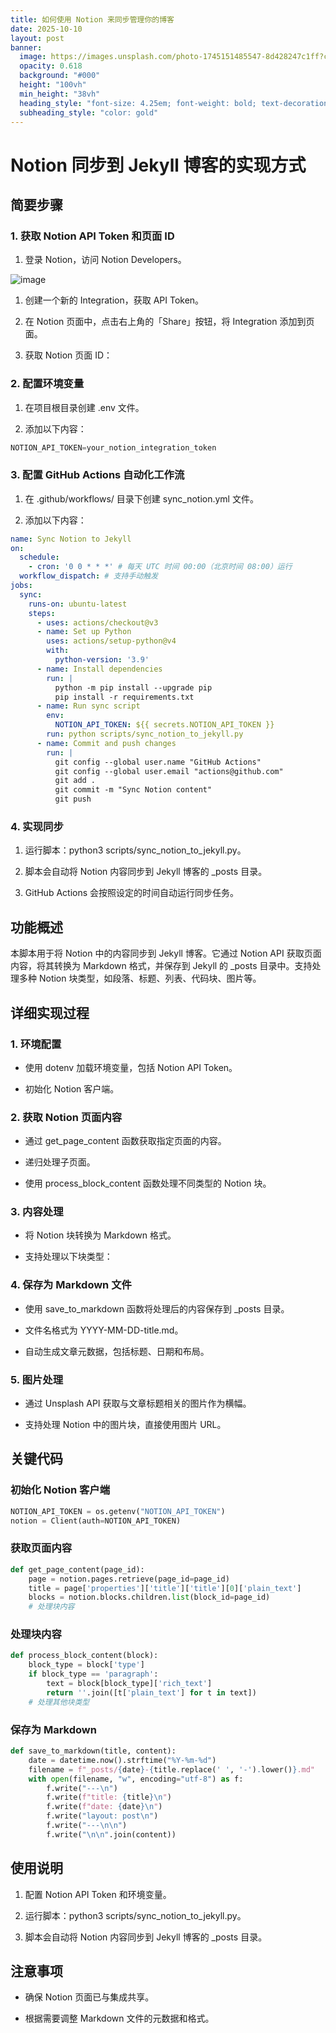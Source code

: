 ```yaml
---
title: 如何使用 Notion 来同步管理你的博客
date: 2025-10-10
layout: post
banner:
  image: https://images.unsplash.com/photo-1745151485547-8d428247c1ff?crop=entropy&cs=tinysrgb&fit=max&fm=jpg&ixid=M3w2OTIwMzJ8MHwxfHJhbmRvbXx8fHx8fHx8fDE3NjAxMjA5OTJ8&ixlib=rb-4.1.0&q=80&w=1080
  opacity: 0.618
  background: "#000"
  height: "100vh"
  min_height: "38vh"
  heading_style: "font-size: 4.25em; font-weight: bold; text-decoration: underline"
  subheading_style: "color: gold"
---
```


# Notion 同步到 Jekyll 博客的实现方式

## 简要步骤

### 1. 获取 Notion API Token 和页面 ID

1. 登录 Notion，访问 Notion Developers。

![image](https://prod-files-secure.s3.us-west-2.amazonaws.com/a7a0cc5a-89b9-4cda-8686-1fba0ca52f40/d19c1afe-dea5-4312-9333-786b0ba83054/image.png?X-Amz-Algorithm=AWS4-HMAC-SHA256&X-Amz-Content-Sha256=UNSIGNED-PAYLOAD&X-Amz-Credential=ASIAZI2LB4663XW2FKLU%2F20251010%2Fus-west-2%2Fs3%2Faws4_request&X-Amz-Date=20251010T182951Z&X-Amz-Expires=3600&X-Amz-Security-Token=IQoJb3JpZ2luX2VjEFoaCXVzLXdlc3QtMiJGMEQCIE0LfZ6emw0RmT3xWtFf%2BsKLkYeL8%2FCG2tuO1GCAxEStAiBckIo4eV62IG2Kiwt7nSu3bW26UONmJjTLc61JKkHMayqIBAjz%2F%2F%2F%2F%2F%2F%2F%2F%2F%2F8BEAAaDDYzNzQyMzE4MzgwNSIMnCd0VmzrxaPqSydPKtwDuzBukBGD%2BZNHayUhV%2FoSxV5nUi9CMn63QAoA8kO892BPXLyDiXXRdJYxrE9SshCIUPMtWdh5zbdFo4xrKVFXYNv6twQNIRfgPpNSiHliQc1cMsZRnkl50jPp4Bf24YCjkjPcZzT%2FboircHQn8yZuw6MhHKdy5eN7u1s5avcBxcCTiLN6mEltTayJyaL5EjeJCQuSa%2FxuMd9%2FXc8j31VNoiLC9aXizU4Mst%2B2s9oel09RliqfLgErieIrKAZ2%2B2bIToD976PR50qI0uLi9cvf4Z3wvRxwKFr%2BfPTSvy2v5DyZ2KkKKW7ByMe3IDPOALwZQty5clwMblqsAXpcG9ThTqkde%2Bf%2FkR46Wj0jHZ5rOP2fGCCfd8feUrWcb0mVBU4aZjmkqsGvlVVAoOjAM08rQG%2BwNahbZeOWwvFt1rNlnDaSgqU7vMYv4iHaUwgOCqFHt1zwD2k%2F39H%2FFZd%2BAgl7IrCgHTNJeE0ePOQnIytodRWg2zaruw1U2x7GfrajHYS%2BDa3wPJ6xR06x1ROtOmJpR7KRFeUB%2BoNW3IZrQ48itJi3AFCwbF7tstgK4JlguRGkLjtGcaLBzdDzoUwrbTeq2J7OwNv0URF9LEsAW6cjGlK2EgFuXOQz5J%2Bsg58wjJKlxwY6pgH%2BHmTZziSP90MPoxcfQ1R5nAOm0BNJnyuf7XX%2F6H99WU%2BRCCaDjg3OvJ9tLkrtGvuJnAqvv7v02XsKZGOKOX79A0KzOWlGMiIlRIgqlM3AIEMhW1oyd%2BAkwc2%2BFTpnv%2B%2BFbfN9DuxPICebC%2B9ixOjNMcIOdDWylQzJkQ7XSjKNDmjDVz5xPeZ4iiBtwstIbcG2C4JYGYU3KXce%2Bz55hbkCbIgT351m&X-Amz-Signature=0202684f275ba18571848d10812f611cc83e8550eee94e1d064d303990ece0f0&X-Amz-SignedHeaders=host&x-amz-checksum-mode=ENABLED&x-id=GetObject)

1. 创建一个新的 Integration，获取 API Token。

1. 在 Notion 页面中，点击右上角的「Share」按钮，将 Integration 添加到页面。

1. 获取 Notion 页面 ID：


### 2. 配置环境变量

1. 在项目根目录创建 .env 文件。

1. 添加以下内容：

```javascript
NOTION_API_TOKEN=your_notion_integration_token
```

### 3. 配置 GitHub Actions 自动化工作流

1. 在 .github/workflows/ 目录下创建 sync_notion.yml 文件。

1. 添加以下内容：

```yaml
name: Sync Notion to Jekyll
on:
  schedule:
    - cron: '0 0 * * *' # 每天 UTC 时间 00:00（北京时间 08:00）运行
  workflow_dispatch: # 支持手动触发
jobs:
  sync:
    runs-on: ubuntu-latest
    steps:
      - uses: actions/checkout@v3
      - name: Set up Python
        uses: actions/setup-python@v4
        with:
          python-version: '3.9'
      - name: Install dependencies
        run: |
          python -m pip install --upgrade pip
          pip install -r requirements.txt
      - name: Run sync script
        env:
          NOTION_API_TOKEN: ${{ secrets.NOTION_API_TOKEN }}
        run: python scripts/sync_notion_to_jekyll.py
      - name: Commit and push changes
        run: |
          git config --global user.name "GitHub Actions"
          git config --global user.email "actions@github.com"
          git add .
          git commit -m "Sync Notion content"
          git push
```

### 4. 实现同步

1. 运行脚本：python3 scripts/sync_notion_to_jekyll.py。

1. 脚本会自动将 Notion 内容同步到 Jekyll 博客的 _posts 目录。

1. GitHub Actions 会按照设定的时间自动运行同步任务。

## 功能概述

本脚本用于将 Notion 中的内容同步到 Jekyll 博客。它通过 Notion API 获取页面内容，将其转换为 Markdown 格式，并保存到 Jekyll 的 _posts 目录中。支持处理多种 Notion 块类型，如段落、标题、列表、代码块、图片等。

## 详细实现过程

### 1. 环境配置

- 使用 dotenv 加载环境变量，包括 Notion API Token。

- 初始化 Notion 客户端。

### 2. 获取 Notion 页面内容

- 通过 get_page_content 函数获取指定页面的内容。

- 递归处理子页面。

- 使用 process_block_content 函数处理不同类型的 Notion 块。

### 3. 内容处理

- 将 Notion 块转换为 Markdown 格式。

- 支持处理以下块类型：


### 4. 保存为 Markdown 文件

- 使用 save_to_markdown 函数将处理后的内容保存到 _posts 目录。

- 文件名格式为 YYYY-MM-DD-title.md。

- 自动生成文章元数据，包括标题、日期和布局。

### 5. 图片处理

- 通过 Unsplash API 获取与文章标题相关的图片作为横幅。

- 支持处理 Notion 中的图片块，直接使用图片 URL。

## 关键代码

### 初始化 Notion 客户端

```python
NOTION_API_TOKEN = os.getenv("NOTION_API_TOKEN")
notion = Client(auth=NOTION_API_TOKEN)
```

### 获取页面内容

```python
def get_page_content(page_id):
    page = notion.pages.retrieve(page_id=page_id)
    title = page['properties']['title']['title'][0]['plain_text']
    blocks = notion.blocks.children.list(block_id=page_id)
    # 处理块内容
```

### 处理块内容

```python
def process_block_content(block):
    block_type = block['type']
    if block_type == 'paragraph':
        text = block[block_type]['rich_text']
        return ''.join([t['plain_text'] for t in text])
    # 处理其他块类型
```

### 保存为 Markdown

```python
def save_to_markdown(title, content):
    date = datetime.now().strftime("%Y-%m-%d")
    filename = f"_posts/{date}-{title.replace(' ', '-').lower()}.md"
    with open(filename, "w", encoding="utf-8") as f:
        f.write("---\n")
        f.write(f"title: {title}\n")
        f.write(f"date: {date}\n")
        f.write("layout: post\n")
        f.write("---\n\n")
        f.write("\n\n".join(content))
```

## 使用说明

1. 配置 Notion API Token 和环境变量。

1. 运行脚本：python3 scripts/sync_notion_to_jekyll.py。

1. 脚本会自动将 Notion 内容同步到 Jekyll 博客的 _posts 目录。

## 注意事项

- 确保 Notion 页面已与集成共享。

- 根据需要调整 Markdown 文件的元数据和格式。